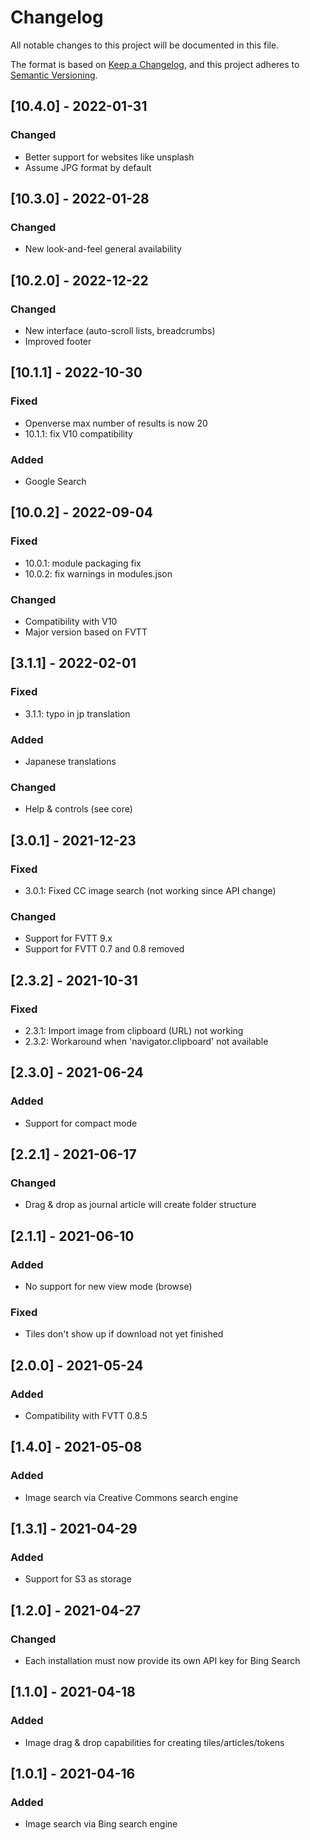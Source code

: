 # Changelog
All notable changes to this project will be documented in this file.

The format is based on [Keep a Changelog](https://keepachangelog.com/en/1.0.0/),
and this project adheres to [Semantic Versioning](https://semver.org/spec/v2.0.0.html).

## [10.4.0] - 2022-01-31
### Changed
- Better support for websites like unsplash
- Assume JPG format by default

## [10.3.0] - 2022-01-28
### Changed
- New look-and-feel general availability

## [10.2.0] - 2022-12-22
### Changed
- New interface (auto-scroll lists, breadcrumbs)
- Improved footer

## [10.1.1] - 2022-10-30
### Fixed
- Openverse max number of results is now 20
- 10.1.1: fix V10 compatibility
### Added
- Google Search

## [10.0.2] - 2022-09-04
### Fixed
- 10.0.1: module packaging fix
- 10.0.2: fix warnings in modules.json
### Changed
- Compatibility with V10
- Major version based on FVTT

## [3.1.1] - 2022-02-01
### Fixed
- 3.1.1: typo in jp translation
### Added
- Japanese translations
### Changed
- Help & controls (see core)

## [3.0.1] - 2021-12-23
### Fixed
- 3.0.1: Fixed CC image search (not working since API change)
### Changed
- Support for FVTT 9.x
- Support for FVTT 0.7 and 0.8 removed

## [2.3.2] - 2021-10-31
### Fixed
- 2.3.1: Import image from clipboard (URL) not working
- 2.3.2: Workaround when 'navigator.clipboard' not available

## [2.3.0] - 2021-06-24
### Added
- Support for compact mode

## [2.2.1] - 2021-06-17
### Changed
- Drag & drop as journal article will create folder structure

## [2.1.1] - 2021-06-10
### Added
- No support for new view mode (browse)
### Fixed
- Tiles don't show up if download not yet finished

## [2.0.0] - 2021-05-24
### Added
- Compatibility with FVTT 0.8.5

## [1.4.0] - 2021-05-08
### Added
- Image search via Creative Commons search engine

## [1.3.1] - 2021-04-29
### Added
- Support for S3 as storage

## [1.2.0] - 2021-04-27
### Changed
- Each installation must now provide its own API key for Bing Search

## [1.1.0] - 2021-04-18
### Added
- Image drag & drop capabilities for creating tiles/articles/tokens

## [1.0.1] - 2021-04-16
### Added
- Image search via Bing search engine
